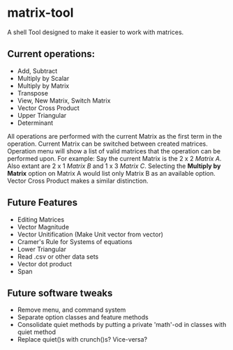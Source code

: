 # matrix-tool
A shell Tool designed to make it easier to work with matrices.
## Current operations:

* Add, Subtract
* Multiply by Scalar
* Multiply by Matrix
* Transpose
* View, New Matrix, Switch Matrix
* Vector Cross Product
* Upper Triangular
* Determinant

All operations are performed with the current Matrix as the first term in the operation. Current Matrix can be switched between created matrices. Operation menu will show a list of valid matrices that the operation can be performed upon. For example: Say the current Matrix is the 2 x 2 *Matrix A*. Also extant are 2 x 1 *Matrix B* and 1 x 3 *Matrix C*. Selecting the **Multiply by Matrix** option on Matrix A would list only Matrix B as an available option. Vector Cross Product makes a similar distinction.

## Future Features
* Editing Matrices
* Vector Magnitude
* Vector Unitification (Make Unit vector from vector)
* Cramer's Rule for Systems of equations
* Lower Triangular
* Read .csv or other data sets
* Vector dot product
* Span
## Future software tweaks
* Remove menu, and command system
* Separate option classes and feature methods
* Consolidate quiet methods by putting a private 'math'-od in classes with quiet method
* Replace quiet()s with crunch()s? Vice-versa?
